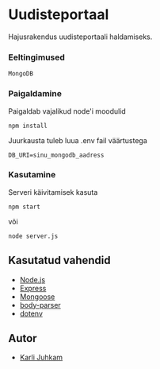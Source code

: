 # Uudisteportaal

Hajusrakendus uudisteportaali haldamiseks.


### Eeltingimused

```
MongoDB
```

### Paigaldamine

Paigaldab vajalikud node'i moodulid

```
npm install
```

Juurkausta tuleb luua .env fail väärtustega

```
DB_URI=sinu_mongodb_aadress
```

### Kasutamine
Serveri käivitamisek kasuta
```
npm start
```
või
```
node server.js
```


## Kasutatud vahendid

* [Node.js](https://nodejs.org/)
* [Express](https://www.npmjs.com/package/express)
* [Mongoose](https://www.npmjs.com/package/mongoose)
* [body-parser](https://www.npmjs.com/package/body-parser)
* [dotenv](https://www.npmjs.com/package/dotenv)


## Autor

* [Karli Juhkam](https://karli.ga)

